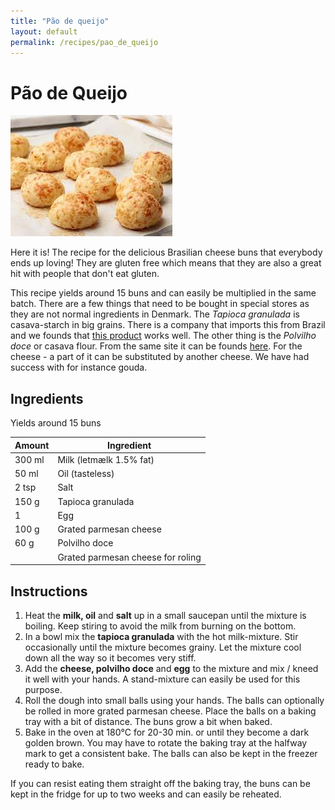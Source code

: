 ```yaml
---
title: "Pão de queijo"
layout: default
permalink: /recipes/pao_de_queijo
---
```


# Pão de Queijo
![](pics/PDQ.jpeg)

Here it is! The recipe for the delicious Brasilian cheese buns that everybody ends up loving! They are gluten free which means that they are also a great hit with people that don't eat gluten.

This recipe yields around 15 buns and can easily be multiplied in the same batch. There are a few things that need to be bought in special stores as they are not normal ingredients in Denmark. The *Tapioca granulada* is casava-starch in big grains. There is a company that imports this from Brazil and we founds that [this product](https://www.tasteoflatinamerica.dk/dk/tapioca-granuleret-kassava-500g.html) works well. The other thing is the *Polvilho doce* or casava flour. From the same site it can be founds [here](https://www.tasteoflatinamerica.dk/dk/sod-kassava-mel-polvilho-mandioca-doce-500-gr-glutenfri.html).
For the cheese - a part of it can be substituted by another cheese. We have had success with for instance gouda.


## Ingredients

Yields around 15 buns

| Amount  | Ingredient |
| ------- | ---------- |
| 300 ml | Milk (letmælk 1.5% fat) |
| 50 ml | Oil (tasteless) |
| 2 tsp | Salt |
| 150 g | Tapioca granulada |
| 1 | Egg |
| 100 g | Grated parmesan cheese |
| 60 g | Polvilho doce |
|  | Grated parmesan cheese for roling |

## Instructions

1. Heat the **milk, oil** and **salt** up in a small saucepan until the mixture is boiling. Keep stiring to avoid the milk from burning on the bottom.
2. In a bowl mix the **tapioca granulada** with the hot milk-mixture. Stir occasionally until the mixture becomes grainy. Let the mixture cool down all the way so it becomes very stiff.
3. Add the **cheese, polvilho doce** and **egg** to the mixture and mix / kneed it well with your hands. A stand-mixture can easily be used for this purpose.
4. Roll the dough into small balls using your hands. The balls can optionally be rolled in more grated parmesan cheese. Place the balls on a baking tray with a bit of distance. The buns grow a bit when baked.
5. Bake in the oven at 180°C for 20-30 min. or until they become a dark golden brown. You may have to rotate the baking tray at the halfway mark to get a consistent bake. The balls can also be kept in the freezer ready to bake.

If you can resist eating them straight off the baking tray, the buns can be kept in the fridge for up to two weeks and can easily be reheated.
